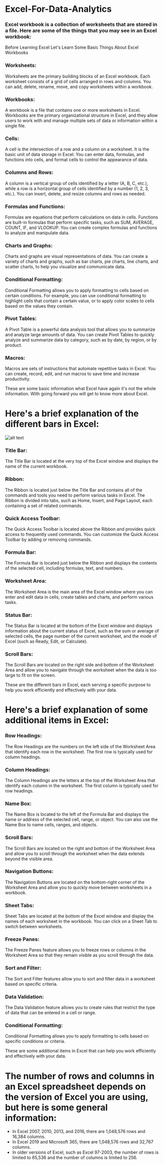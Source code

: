 # Excel-For-Data-Analytics
### Excel workbook is a collection of worksheets that are stored in a file. Here are some of the things that you may see in an Excel workbook:

Before Learning Excel Let's Learn Some Basic Things About Excel Workbooks

### Worksheets: 
Worksheets are the primary building blocks of an Excel workbook. Each worksheet consists of a grid of cells arranged in rows and columns. You can add, delete, rename, move, and copy worksheets within a workbook.

### Workbooks:
A workbook is a file that contains one or more worksheets in Excel. Workbooks are the primary organizational structure in Excel, and they allow users to work with and manage multiple sets of data or information within a single file.

### Cells: 
A cell is the intersection of a row and a column on a worksheet. It is the basic unit of data storage in Excel. You can enter data, formulas, and functions into cells, and format cells to control the appearance of data.

### Columns and Rows: 
A column is a vertical group of cells identified by a letter (A, B, C, etc.), while a row is a horizontal group of cells identified by a number (1, 2, 3, etc.). You can insert, delete, and resize columns and rows as needed.

### Formulas and Functions: 
Formulas are equations that perform calculations on data in cells. Functions are built-in formulas that perform specific tasks, such as SUM, AVERAGE, COUNT, IF, and VLOOKUP. You can create complex formulas and functions to analyze and manipulate data.

### Charts and Graphs: 
Charts and graphs are visual representations of data. You can create a variety of charts and graphs, such as bar charts, pie charts, line charts, and scatter charts, to help you visualize and communicate data.

### Conditional Formatting: 
Conditional Formatting allows you to apply formatting to cells based on certain conditions. For example, you can use conditional formatting to highlight cells that contain a certain value, or to apply color scales to cells based on the values they contain.

### Pivot Tables: 
A Pivot Table is a powerful data analysis tool that allows you to summarize and analyze large amounts of data. You can create Pivot Tables to quickly analyze and summarize data by category, such as by date, by region, or by product.

### Macros: 
Macros are sets of instructions that automate repetitive tasks in Excel. You can create, record, edit, and run macros to save time and increase productivity.


These are some basic information what Excel have again it's not the whole information. With going forward you will get to know more about Excel.

# Here's a brief explanation of the different bars in Excel:
![alt text](https://static.javatpoint.com/ms/excel/images/parts-of-ms-excel-window.png)

### Title Bar: 
The Title Bar is located at the very top of the Excel window and displays the name of the current workbook.

### Ribbon: 
The Ribbon is located just below the Title Bar and contains all of the commands and tools you need to perform various tasks in Excel. The Ribbon is divided into tabs, such as Home, Insert, and Page Layout, each containing a set of related commands.

### Quick Access Toolbar: 
The Quick Access Toolbar is located above the Ribbon and provides quick access to frequently used commands. You can customize the Quick Access Toolbar by adding or removing commands.

### Formula Bar: 
The Formula Bar is located just below the Ribbon and displays the contents of the selected cell, including formulas, text, and numbers.

### Worksheet Area: 
The Worksheet Area is the main area of the Excel window where you can enter and edit data in cells, create tables and charts, and perform various tasks.

### Status Bar: 
The Status Bar is located at the bottom of the Excel window and displays information about the current status of Excel, such as the sum or average of selected cells, the page number of the current worksheet, and the mode of Excel (such as Ready, Edit, or Calculate).

### Scroll Bars: 
The Scroll Bars are located on the right side and bottom of the Worksheet Area and allow you to navigate through the worksheet when the data is too large to fit on the screen.

These are the different bars in Excel, each serving a specific purpose to help you work efficiently and effectively with your data.

# Here's a brief explanation of some additional items in Excel:

### Row Headings: 
The Row Headings are the numbers on the left side of the Worksheet Area that identify each row in the worksheet. The first row is typically used for column headings.

### Column Headings: 
The Column Headings are the letters at the top of the Worksheet Area that identify each column in the worksheet. The first column is typically used for row headings.

### Name Box: 
The Name Box is located to the left of the Formula Bar and displays the name or address of the selected cell, range, or object. You can also use the Name Box to name cells, ranges, and objects.

### Scroll Bars: 
The Scroll Bars are located on the right and bottom of the Worksheet Area and allow you to scroll through the worksheet when the data extends beyond the visible area.

### Navigation Buttons: 
The Navigation Buttons are located on the bottom-right corner of the Worksheet Area and allow you to quickly move between worksheets in a workbook.

### Sheet Tabs: 
Sheet Tabs are located at the bottom of the Excel window and display the names of each worksheet in the workbook. You can click on a Sheet Tab to switch between worksheets.

### Freeze Panes: 
The Freeze Panes feature allows you to freeze rows or columns in the Worksheet Area so that they remain visible as you scroll through the data.

### Sort and Filter: 
The Sort and Filter features allow you to sort and filter data in a worksheet based on specific criteria.

### Data Validation: 
The Data Validation feature allows you to create rules that restrict the type of data that can be entered in a cell or range.

### Conditional Formatting: 
Conditional Formatting allows you to apply formatting to cells based on specific conditions or criteria.

These are some additional items in Excel that can help you work efficiently and effectively with your data.

# The number of rows and columns in an Excel spreadsheet depends on the version of Excel you are using, but here is some general information:

- In Excel 2007, 2010, 2013, and 2016, there are 1,048,576 rows and 16,384 columns.
- In Excel 2019 and Microsoft 365, there are 1,048,576 rows and 32,767 columns.
- In older versions of Excel, such as Excel 97-2003, the number of rows is limited to 65,536 and the number of columns is limited to 256.

